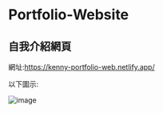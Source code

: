 # Portfolio-Website
## 自我介紹網頁

網址:https://kenny-portfolio-web.netlify.app/

以下圖示:

![image](https://github.com/kenny1208/Portfolio-Website/assets/79733494/3c9709df-a72c-47f7-80ac-fef05862e451)
